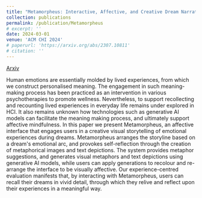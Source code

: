 ```yaml
---
title: "Metamorpheus: Interactive, Affective, and Creative Dream Narration Through Metaphorical Visual Storytelling"
collection: publications
permalink: /publication/Metamorpheus
# excerpt: ''
date: 2024-03-01
venue: 'ACM CHI 2024'
# paperurl: 'https://arxiv.org/abs/2307.10811'
# citation: ''
---
```


<a href='https://arxiv.org/abs/2403.00632'>Arxiv</a>

Human emotions are essentially molded by lived experiences, from which we construct personalised meaning. The engagement in such meaning-making process has been practiced as an intervention in various psychotherapies to promote wellness. Nevertheless, to support recollecting and recounting lived experiences in everyday life remains under explored in HCI. It also remains unknown how technologies such as generative AI models can facilitate the meaning making process, and ultimately support affective mindfulness. In this paper we present Metamorpheus, an affective interface that engages users in a creative visual storytelling of emotional experiences during dreams. Metamorpheus arranges the storyline based on a dream's emotional arc, and provokes self-reflection through the creation of metaphorical images and text depictions. The system provides metaphor suggestions, and generates visual metaphors and text depictions using generative AI models, while users can apply generations to recolour and re-arrange the interface to be visually affective. Our experience-centred evaluation manifests that, by interacting with Metamorpheus, users can recall their dreams in vivid detail, through which they relive and reflect upon their experiences in a meaningful way.